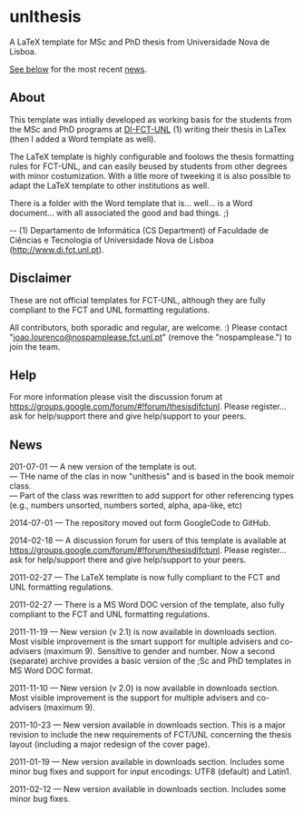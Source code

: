 unlthesis
=========

A LaTeX template for MSc and PhD thesis from Universidade Nova de Lisboa.

[See below](#about) for the most recent [news](#about).


About
-----

This template was intially developed as working basis for the students from the MSc and PhD programs at [DI-FCT-UNL](http://www.di.fct.unl.pt) (1) writing their thesis in LaTex (then I added a Word template as well).

The LaTeX template is highly configurable and foolows the thesis formatting rules for FCT-UNL, and can easily beused by students from other degrees with minor costumization. With a litle more of tweeking it is also possible to adapt the LaTeX template to other institutions as well.

There is a folder with the Word template that is... well... is a Word document... with all associated the good and bad things. ;)

-- (1) Departamento de Informática (CS Department) of Faculdade de Ciências e Tecnologia of Universidade Nova de Lisboa (http://www.di.fct.unl.pt).


Disclaimer
----------

These are not official templates for FCT-UNL, although they are fully compliant to the FCT and UNL formatting regulations.

All contributors, both sporadic and regular, are welcome. :) Please contact "joao.lourenco@nospamplease.fct.unl.pt" (remove the "nospamplease.") to join the team.


Help
----

For more information please visit the discussion forum at https://groups.google.com/forum/#!forum/thesisdifctunl. Please register… ask for help/support there and give help/support to your peers.


News
----
201-07-01 — A new version of the template is out.  
— THe name of the clas in now "unlthesis" and is based in the book memoir class.  
— Part of the class was rewritten to add support for other referencing types (e.g., numbers unsorted, numbers sorted, alpha, apa-like, etc)

2014-07-01 — The repository moved out form GoogleCode to GitHub.

2014-02-18 — A discussion forum for users of this template is available at https://groups.google.com/forum/#!forum/thesisdifctunl. Please register… ask for help/support there and give help/support to your peers.

2011-02-27 — The LaTeX template is now fully compliant to the FCT and UNL formatting regulations.

2011-02-27 — There is a MS Word DOC version of the template, also fully compliant to the FCT and UNL formatting regulations.

2011-11-19 — New version (v 2.1) is now available in downloads section. Most visible improvement is the smart support for multiple advisers and co-advisers (maximum 9). Sensitive to gender and number. Now a second (separate) archive provides a basic version of the ;Sc and PhD templates in MS Word DOC format.

2011-11-10 — New version (v 2.0) is now available in downloads section. Most visible improvement is the support for multiple advisers and co-advisers (maximum 9).

2011-10-23 — New version available in downloads section. This is a major revision to include the new requirements of FCT/UNL concerning the thesis layout (including a major redesign of the cover page).

2011-01-19 — New version available in downloads section. Includes some minor bug fixes and support for input encodings: UTF8 (default) and Latin1.

2011-02-12 — New version available in downloads section. Includes some minor bug fixes.
